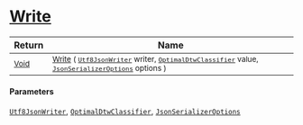 # [Write](./NetCoreClassifierConverter-100664110.md)



| Return | Name | 
| --- | --- | 
| <sub>[Void](https://docs.microsoft.com/en-us/dotnet/api/System.Void)</sub>| <sub>[Write](./NetCoreClassifierConverter-100664110.md) ( [`Utf8JsonWriter`](https://docs.microsoft.com/en-us/dotnet/api/System.Text.Json.Utf8JsonWriter) writer, [`OptimalDtwClassifier`](./../../../PipelineItems/Classifiers/OptimalDtwClassifier.md) value, [`JsonSerializerOptions`](https://docs.microsoft.com/en-us/dotnet/api/System.Text.Json.JsonSerializerOptions) options )</sub>| <br>


#### Parameters
[`Utf8JsonWriter`](https://docs.microsoft.com/en-us/dotnet/api/System.Text.Json.Utf8JsonWriter), [`OptimalDtwClassifier`](./../../../PipelineItems/Classifiers/OptimalDtwClassifier.md), [`JsonSerializerOptions`](https://docs.microsoft.com/en-us/dotnet/api/System.Text.Json.JsonSerializerOptions)